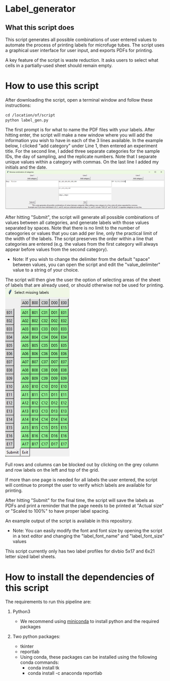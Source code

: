 # Label_generator

## What this script does

This script generates all possible combinations of user entered values to automate the process of printing labels for microfuge tubes. The script uses a graphical user interface for user input, and exports PDFs for printing.

A key feature of the script is waste reduction. It asks users to select what cells in a partially-used sheet should remain empty. 

# How to use this script

After downloading the script, open a terminal window and follow these instructions:

```
cd /location/of/script
python label_gen.py
```

The first prompt is for what to name the PDF files with your labels. After hitting enter, the script will make a new window where you will add the information you wish to have in each of the 3 lines available. In the example below, I clicked "add category" under Line 1, then entered an experiment title. For the second line, I added three separate categories for the sample IDs, the day of sampling, and the replicate numbers. Note that I separate unique values within a category with commas. On the last line I added my initials and the date. 
![alt text](https://github.com/Lowen-Lab/Label_generator/blob/main/window1.png)

After hitting "Submit", the script will generate all possible combinations of values between all categories, and generate labels with those values separated by spaces. Note that there is no limit to the number of cateogories or values that you can add per line, only the practical limit of the width of the labels. The script preserves the order within a line that categories are entered (e.g. the values from the first category will always appear before values from the second category).
   - Note: If you wish to change the delimiter from the default "space" between values, you can open the script and edit the "value_delimiter" value to a string of your choice.

The script will then give the user the option of selecting areas of the sheet of labels that are already used, or should otherwise not be used for printing.
![alt text](https://github.com/Lowen-Lab/Label_generator/blob/main/window2.png)

Full rows and columns can be blocked out by clicking on the grey column and row labels on the left and top of the grid.

If more than one page is needed for all labels the user entered, the script will continue to prompt the user to verify which labels are available for printing. 

After hitting "Submit" for the final time, the script will save the labels as PDFs and print a reminder that the page needs to be printed at "Actual size" or "Scaled to 100%" to have proper label spacing.

An example output of the script is available in this repository. 
   - Note: You can easily modify the font and font size by opening the script in a text editor and changing the "label_font_name" and "label_font_size" values

This script currently only has two label profiles for divbio 5x17 and 6x21 letter sized label sheets.

# How to install the dependencies of this script

The requirements to run this pipeline are:
1. Python3
   * We recommend using [miniconda](https://docs.conda.io/en/latest/miniconda.html) to install python and the required packages

2. Two python packages:
   - tkinter
   - reportlab
   * Using conda, these packages can be installed using the following conda commands:
      - conda install tk
      - conda install -c anaconda reportlab
